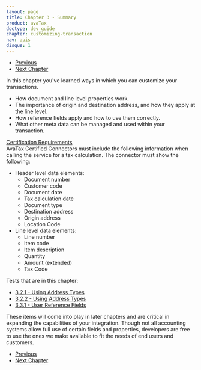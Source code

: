 ```yaml
---
layout: page
title: Chapter 3 - Summary
product: avaTax
doctype: dev_guide
chapter: customizing-transaction
nav: apis
disqus: 1
---
```


<ul class="pager">
  <li class="previous"><a href="/avatax/dev-guide/customizing-transaction/using-reference-fields/"><i class="glyphicon glyphicon-chevron-left"></i>Previous</a></li>
  <li class="next"><a href="/avatax/dev-guide/reconciliation/">Next Chapter<i class="glyphicon glyphicon-chevron-right"></i></a></li>
</ul>

In this chapter you've learned ways in which you can customize your transactions. 
<ul class="dev-guide-list">
    <li>How document and line level properties work.</li>
    <li>The importance of origin and destination address, and how they apply at the line level.</li>
    <li>How reference fields apply and how to use them correctly.</li>
    <li>What other meta data can be managed and used within your transaction.</li>
</ul>

<div class="dev-guide-certification">
<div class="dev-guide-certification-heading"><a href="/certification/avatax/use-tax/">Certification Requirements</a></div>
<div class="dev-guide-certification-content">
AvaTax Certified Connectors must include the following information when calling the service for a tax calculation.
The connector must show the following:
<ul class="dev-guide-list">
  <li>Header level data elements:
    <ul class="dev-guide-list">
      <li>Document number</li>
      <li>Customer code</li>
      <li>Document date</li>
      <li>Tax calculation date</li>
      <li>Document type</li>
      <li>Destination address</li>
      <li>Origin address</li>
      <li>Location Code</li>
    </ul>
  </li>
  <li>Line level data elements:
    <ul class="dev-guide-list">
    <li>Line number</li>
    <li>Item code</li>
    <li>Item description</li>
    <li>Quantity</li>
    <li>Amount (extended)</li>
    <li>Tax Code</li>
    </ul>
  </li>
  </ul>
</div>
</div>

Tests that are in this chapter:
<ul class="dev-guide-list">
  <li><a class="dev-guide-link" href="/avatax/dev-guide/customizing-transaction/address-types/#test1">3.2.1 - Using Address Types</a></li>
  <li><a class="dev-guide-link" href="/avatax/dev-guide/customizing-transaction/address-types/#test2">3.2.2 - Using Address Types</a></li>
  <li><a class="dev-guide-link" href="/avatax/dev-guide/customizing-transaction/using-reference-fields/#test1">3.3.1 - User Reference Fields</a></li>
</ul>

These items will come into play in later chapters and are critical in expanding the capabilities of your integration.  Though not all accounting systems allow full use of certain fields and properties, developers are free to use the ones we make available to fit the needs of end users and customers.

<ul class="pager">
  <li class="previous"><a href="/avatax/dev-guide/customizing-transaction/using-reference-fields/"><i class="glyphicon glyphicon-chevron-left"></i>Previous</a></li>
  <li class="next"><a href="/avatax/dev-guide/reconciliation/">Next Chapter<i class="glyphicon glyphicon-chevron-right"></i></a></li>
</ul>
